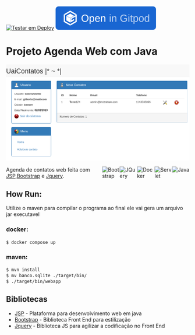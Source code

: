 [![Testar em Deploy](https://www.herokucdn.com/deploy/button.png)](https://heroku.com/deploy/?template=https://github.com/gilberto-009199/JAgendaWeb)
[![Testar no Browser](https://raw.githubusercontent.com/gilberto-009199/JAgendaWeb/master/gitpod.svg)](https://gitpod.io#https://github.com/gilberto-009199/JAgendaWeb)
# Projeto Agenda Web com Java

![Tela Principal](./home.png)



<img align="right" src="https://filedn.com/l3HMwWFeFPE7q4xHdixbsqH/github.assets/java16x16.svg" alt="Java" width="48px"/>
<img align="right" src="https://filedn.com/l3HMwWFeFPE7q4xHdixbsqH/github.assets/servelt16x16.svg" alt="Servlet" width="48px"/>
<img align="right" src="https://filedn.com/l3HMwWFeFPE7q4xHdixbsqH/github.assets/docker16x16.svg" alt="Docker" width="48px"/>
<img align="right" src="https://filedn.com/l3HMwWFeFPE7q4xHdixbsqH/github.assets/jquery.svg" alt="JQuery" width="48px"/>
<img align="right" src="https://filedn.com/l3HMwWFeFPE7q4xHdixbsqH/github.assets/bootstrap.svg" alt="Bootstrap" width="48px"/>

 Agenda de contatos web feita com [JSP](https://www.javafree.org/artigo/868717/JSP-Java-Server-Pages.html),[Bootstrap](https://getbootstrap.com) e [Jquery](https://jquery.com).

## How Run:

 Utilize o maven para compilar o programa ao final ele vai gera um arquivo jar executavel
### docker:
```shell
$ docker compose up
```

### maven:
```shell
$ mvn install
$ mv banco.sqlite ./target/bin/
$ ./target/bin/webapp
```

## Bibliotecas

* [JSP](https://pt.wikipedia.org/wiki/JavaServer_Pages) - Plataforma para desenvolvimento web em java
* [Bootstrap](https://getbootstrap.com) - Biblioteca Front End para estilização
* [Jquery](https://jquery.com) - Biblioteca JS para agilizar a codificação no Front End
 
